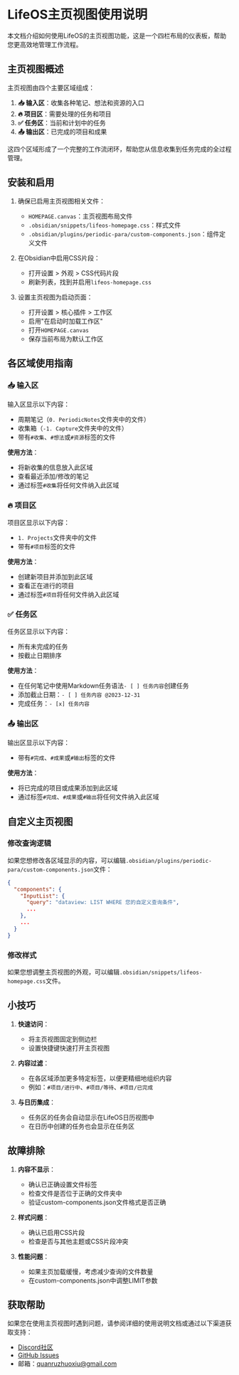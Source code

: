 # LifeOS主页视图使用说明

本文档介绍如何使用LifeOS的主页视图功能，这是一个四栏布局的仪表板，帮助您更高效地管理工作流程。

## 主页视图概述

主页视图由四个主要区域组成：

1. **📥 输入区**：收集各种笔记、想法和资源的入口
2. **🔥 项目区**：需要处理的任务和项目
3. **✅ 任务区**：当前和计划中的任务
4. **📤 输出区**：已完成的项目和成果

这四个区域形成了一个完整的工作流闭环，帮助您从信息收集到任务完成的全过程管理。

## 安装和启用

1. 确保已启用主页视图相关文件：
   - `HOMEPAGE.canvas`：主页视图布局文件
   - `.obsidian/snippets/lifeos-homepage.css`：样式文件
   - `.obsidian/plugins/periodic-para/custom-components.json`：组件定义文件

2. 在Obsidian中启用CSS片段：
   - 打开设置 > 外观 > CSS代码片段
   - 刷新列表，找到并启用`lifeos-homepage.css`

3. 设置主页视图为启动页面：
   - 打开设置 > 核心插件 > 工作区
   - 启用"在启动时加载工作区"
   - 打开`HOMEPAGE.canvas`
   - 保存当前布局为默认工作区

## 各区域使用指南

### 📥 输入区

输入区显示以下内容：
- 周期笔记（`0. PeriodicNotes`文件夹中的文件）
- 收集箱（`-1. Capture`文件夹中的文件）
- 带有`#收集`、`#想法`或`#资源`标签的文件

**使用方法**：
- 将新收集的信息放入此区域
- 查看最近添加/修改的笔记
- 通过标签`#收集`将任何文件纳入此区域

### 🔥 项目区

项目区显示以下内容：
- `1. Projects`文件夹中的文件
- 带有`#项目`标签的文件

**使用方法**：
- 创建新项目并添加到此区域
- 查看正在进行的项目
- 通过标签`#项目`将任何文件纳入此区域

### ✅ 任务区

任务区显示以下内容：
- 所有未完成的任务
- 按截止日期排序

**使用方法**：
- 在任何笔记中使用Markdown任务语法`- [ ] 任务内容`创建任务
- 添加截止日期：`- [ ] 任务内容 @2023-12-31`
- 完成任务：`- [x] 任务内容`

### 📤 输出区

输出区显示以下内容：
- 带有`#完成`、`#成果`或`#输出`标签的文件

**使用方法**：
- 将已完成的项目或成果添加到此区域
- 通过标签`#完成`、`#成果`或`#输出`将任何文件纳入此区域

## 自定义主页视图

### 修改查询逻辑

如果您想修改各区域显示的内容，可以编辑`.obsidian/plugins/periodic-para/custom-components.json`文件：

```json
{
  "components": {
    "InputList": {
      "query": "dataview: LIST WHERE 您的自定义查询条件",
      ...
    },
    ...
  }
}
```

### 修改样式

如果您想调整主页视图的外观，可以编辑`.obsidian/snippets/lifeos-homepage.css`文件。

## 小技巧

1. **快速访问**：
   - 将主页视图固定到侧边栏
   - 设置快捷键快速打开主页视图

2. **内容过滤**：
   - 在各区域添加更多特定标签，以便更精细地组织内容
   - 例如：`#项目/进行中`、`#项目/等待`、`#项目/已完成`

3. **与日历集成**：
   - 任务区的任务会自动显示在LifeOS日历视图中
   - 在日历中创建的任务也会显示在任务区

## 故障排除

1. **内容不显示**：
   - 确认已正确设置文件标签
   - 检查文件是否位于正确的文件夹中
   - 验证custom-components.json文件格式是否正确

2. **样式问题**：
   - 确认已启用CSS片段
   - 检查是否与其他主题或CSS片段冲突

3. **性能问题**：
   - 如果主页加载缓慢，考虑减少查询的文件数量
   - 在custom-components.json中调整LIMIT参数

## 获取帮助

如果您在使用主页视图时遇到问题，请参阅详细的使用说明文档或通过以下渠道获取支持：

- [Discord社区](https://discord.gg/HZGanKEkuZ)
- [GitHub Issues](https://github.com/quanru/obsidian-example-lifeos/issues)
- 邮箱：[quanruzhuoxiu@gmail.com](mailto:quanruzhuoxiu@gmail.com) 